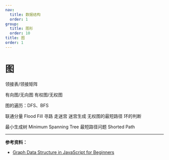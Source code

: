 ```yaml
---
nav:
  title: 数据结构
  order: 1
group:
  title: 图形
  order: 10
title: 图
order: 1
---
```


# 图

领接表/领接矩阵

有向图/无向图
有权图/无权图

图的遍历：DFS、BFS

联通分量
Flood Fill
寻路
走迷宫
迷宫生成
无权图的最短路径
环的判断

最小生成树 Minimum Spanning Tree
最短路径问题 Shorted Path

---

**参考资料：**

- [Graph Data Structure in JavaScript for Beginners](https://adrianmejia.com/data-structures-for-beginners-graphs-time-complexity-tutorial/)